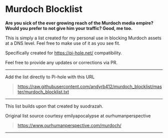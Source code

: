 # Murdoch Blocklist

**Are you sick of the ever growing reach of the Murdoch media empire? Would you prefer to not give him your traffic? Good, me too.**

This is simply a list created for my personal use in blocking Murdoch assets at a DNS level. Feel free to make use of it as you see fit.

Specifically created for https://pi-hole.net/ compatibility.

Feel free to provide any updates or corrections via PR.



***

Add the list directly to Pi-hole with this URL

> https://raw.githubusercontent.com/andyrb412/murdoch_blocklist/master/murdoch_blocklist.txt

***

This list builds upon that created by suodrazah.

Original list source courtesy emilyapocalypse at ourhumanperspective

> https://www.ourhumanperspective.com/murdoch/

***
